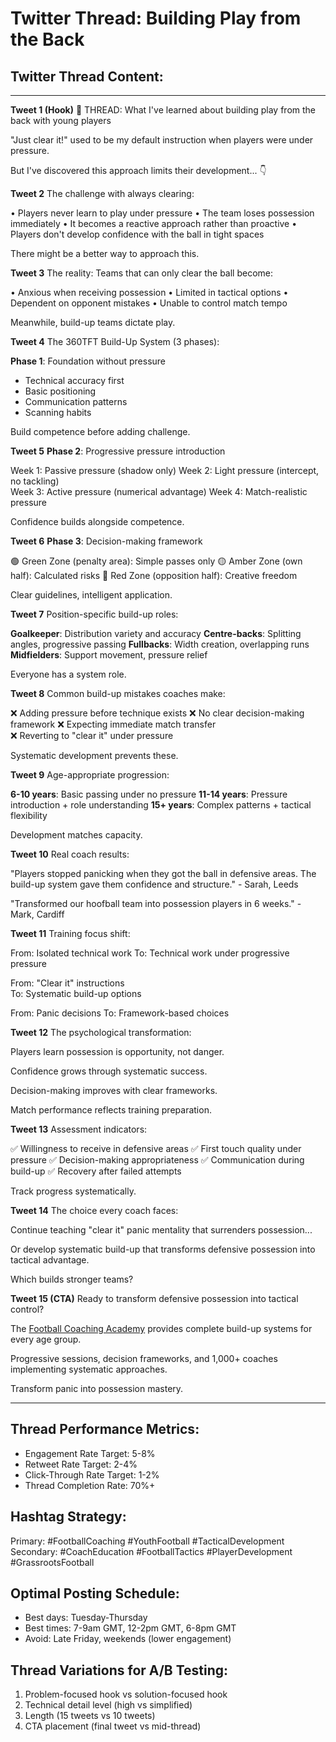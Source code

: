 # Twitter Thread: Building Play from the Back

## Twitter Thread Content:

---

**Tweet 1 (Hook)**
🧵 THREAD: What I've learned about building play from the back with young players

"Just clear it!" used to be my default instruction when players were under pressure.

But I've discovered this approach limits their development... 👇

**Tweet 2**
The challenge with always clearing:

• Players never learn to play under pressure
• The team loses possession immediately
• It becomes a reactive approach rather than proactive
• Players don't develop confidence with the ball in tight spaces

There might be a better way to approach this.

**Tweet 3**
The reality: Teams that can only clear the ball become:

• Anxious when receiving possession
• Limited in tactical options
• Dependent on opponent mistakes
• Unable to control match tempo

Meanwhile, build-up teams dictate play.

**Tweet 4**
The 360TFT Build-Up System (3 phases):

**Phase 1**: Foundation without pressure
- Technical accuracy first
- Basic positioning
- Communication patterns
- Scanning habits

Build competence before adding challenge.

**Tweet 5**
**Phase 2**: Progressive pressure introduction

Week 1: Passive pressure (shadow only)
Week 2: Light pressure (intercept, no tackling)  
Week 3: Active pressure (numerical advantage)
Week 4: Match-realistic pressure

Confidence builds alongside competence.

**Tweet 6**
**Phase 3**: Decision-making framework

🟢 Green Zone (penalty area): Simple passes only
🟡 Amber Zone (own half): Calculated risks
🔴 Red Zone (opposition half): Creative freedom

Clear guidelines, intelligent application.

**Tweet 7**
Position-specific build-up roles:

**Goalkeeper**: Distribution variety and accuracy
**Centre-backs**: Splitting angles, progressive passing
**Fullbacks**: Width creation, overlapping runs
**Midfielders**: Support movement, pressure relief

Everyone has a system role.

**Tweet 8**
Common build-up mistakes coaches make:

❌ Adding pressure before technique exists
❌ No clear decision-making framework
❌ Expecting immediate match transfer  
❌ Reverting to "clear it" under pressure

Systematic development prevents these.

**Tweet 9**
Age-appropriate progression:

**6-10 years**: Basic passing under no pressure
**11-14 years**: Pressure introduction + role understanding
**15+ years**: Complex patterns + tactical flexibility

Development matches capacity.

**Tweet 10**
Real coach results:

"Players stopped panicking when they got the ball in defensive areas. The build-up system gave them confidence and structure." - Sarah, Leeds

"Transformed our hoofball team into possession players in 6 weeks." - Mark, Cardiff

**Tweet 11**
Training focus shift:

From: Isolated technical work
To: Technical work under progressive pressure

From: "Clear it" instructions  
To: Systematic build-up options

From: Panic decisions
To: Framework-based choices

**Tweet 12**
The psychological transformation:

Players learn possession is opportunity, not danger.

Confidence grows through systematic success.

Decision-making improves with clear frameworks.

Match performance reflects training preparation.

**Tweet 13**
Assessment indicators:

✅ Willingness to receive in defensive areas
✅ First touch quality under pressure
✅ Decision-making appropriateness
✅ Communication during build-up
✅ Recovery after failed attempts

Track progress systematically.

**Tweet 14**
The choice every coach faces:

Continue teaching "clear it" panic mentality that surrenders possession...

Or develop systematic build-up that transforms defensive possession into tactical advantage.

Which builds stronger teams?

**Tweet 15 (CTA)**
Ready to transform defensive possession into tactical control?

The [Football Coaching Academy](https://www.skool.com/coachingacademy) provides complete build-up systems for every age group.

Progressive sessions, decision frameworks, and 1,000+ coaches implementing systematic approaches.

Transform panic into possession mastery.

---

## Thread Performance Metrics:
- Engagement Rate Target: 5-8%
- Retweet Rate Target: 2-4%
- Click-Through Rate Target: 1-2%
- Thread Completion Rate: 70%+

## Hashtag Strategy:
Primary: #FootballCoaching #YouthFootball #TacticalDevelopment
Secondary: #CoachEducation #FootballTactics #PlayerDevelopment #GrassrootsFootball

## Optimal Posting Schedule:
- Best days: Tuesday-Thursday
- Best times: 7-9am GMT, 12-2pm GMT, 6-8pm GMT
- Avoid: Late Friday, weekends (lower engagement)

## Thread Variations for A/B Testing:
1. Problem-focused hook vs solution-focused hook
2. Technical detail level (high vs simplified)
3. Length (15 tweets vs 10 tweets)
4. CTA placement (final tweet vs mid-thread)
